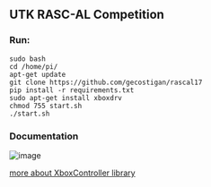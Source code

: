 ## UTK RASC-AL Competition

### Run:
```
sudo bash
cd /home/pi/
apt-get update
git clone https://github.com/gecostigan/rascal17
pip install -r requirements.txt
sudo apt-get install xboxdrv
chmod 755 start.sh
./start.sh
```

### Documentation

![image](http://i.imgur.com/f57a03X.jpg "CAD")

[more about XboxController library](http://www.stuffaboutcode.com/2014/10/raspberry-pi-xbox-360-controller-python.html)
